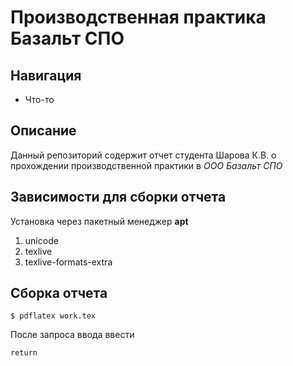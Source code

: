 # Производственная практика Базальт СПО

## Навигация

* Что-то

## Описание

Данный репозиторий содержит отчет студента Шарова К.В. о прохождении производственной практики в *ООО Базальт СПО*

## Зависимости для сборки отчета

Установка через пакетный менеджер **apt**

1. unicode
2. texlive
3. texlive-formats-extra

## Сборка отчета

```
$ pdflatex work.tex
```

После запроса ввода ввести
```
return
```